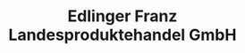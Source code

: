 ---
title: "Edlinger Franz Landesproduktehandel GmbH"
url: /mittermerking/edlinger-franz-landesproduktehandel-gmbh/
shop: Landwirtschaftlich
---